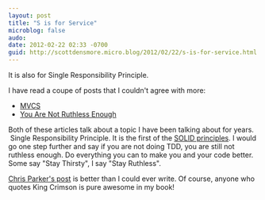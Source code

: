 ```yaml
---
layout: post
title: "S is for Service"
microblog: false
audo:
date: 2012-02-22 02:33 -0700
guid: http://scottdensmore.micro.blog/2012/02/22/s-is-for-service.html
---
```


It is also for Single Responsibility Principle.

I have read a coupe of posts that I couldn't agree with more:

* [MVCS](http://tumbljack.com/post/17977256653/mvcs)
* [You Are Not Ruthless Enough](http://playswithfire.com/blog/2012/02/19/you-are-not-ruthless-enough/)

Both of these articles talk about a topic I have been talking about for years.  Single Responsibility Principle. It is the first of the [SOLID principles](http://lostechies.com/wp-content/uploads/2011/03/pablos_solid_ebook.pdf). I would go one step further and say if you are not doing TDD, you are still not ruthless enough. Do everything you can to make you and your code better. Some say "Stay Thirsty", I say "Stay Ruthless".

[Chris Parker's post](http://playswithfire.com/blog/2012/02/19/you-are-not-ruthless-enough/) is better than I could ever write. Of course, anyone who quotes King Crimson is pure awesome in my book!